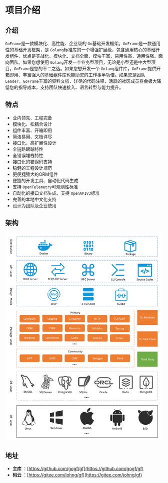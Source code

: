 # 项目介绍

## 介绍

`GoFrame`是一款模块化、高性能、企业级的 `Go`基础开发框架。`GoFrame`是一款通用性的基础开发框架，是 `Golang`标准库的一个增强扩展级，包含通用核心的基础开发组件，优点是实战化、模块化、文档全面、模块丰富、易用性高、通用性强、面向团队。如果您想使用 `Golang`开发一个业务型项目，无论是小型还是中大型项目，`GoFrame`是您的不二之选。如果您想开发一个 `Golang`组件库，`GoFrame`提供开箱即用、丰富强大的基础组件库也能助您的工作事半功倍。如果您是团队 `Leader`，`GoFrame`丰富的资料文档、详尽的代码注释、活跃的社区成员将会极大降低您的指导成本，支持团队快速接入、语言转型与能力提升。

## 特点

* 业内领先、工程完备
* 模块化、松耦合设计
* 组件丰富、开箱即用
* 简洁易用、文档详尽
* 接口化、高扩展性设计
* 全链路跟踪特性
* 全错误堆栈特性
* 接口化的错误码支持
* 稳健的工程设计规范
* 更便捷强大的ORM组件
* 便捷的开发工具、自动化代码生成
* 支持 `OpenTelemetry`可观测性标准
* 自动化的接口文档生成，支持 `OpenAPIV3`标准
* 完善的本地中文化支持
* 设计为团队及企业使用

## 架构

![img](arch.png)

## 地址

* **主库** ：[https://github.com/gogf/gf](https://github.com/gogf/gf)
* **码云** ：[https://gitee.com/johng/gf](https://gitee.com/johng/gf)
